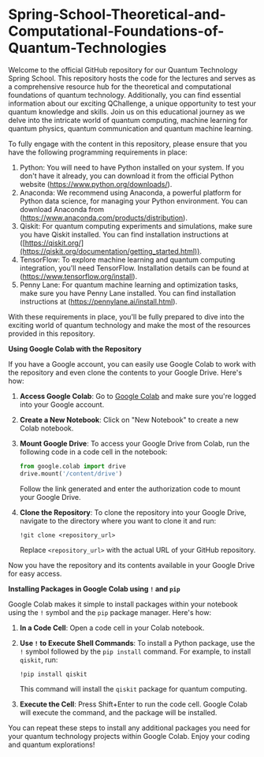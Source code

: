 # Spring-School-Theoretical-and-Computational-Foundations-of-Quantum-Technologies

Welcome to the official GitHub repository for our Quantum Technology Spring School. This repository hosts the code for the lectures and serves as a comprehensive resource hub for the theoretical and computational foundations of quantum technology. Additionally, you can find essential information about our exciting QChallenge, a unique opportunity to test your quantum knowledge and skills. Join us on this educational journey as we delve into the intricate world of quantum computing, machine learning for quantum physics, quantum communication and quantum machine learning.


To fully engage with the content in this repository, please ensure that you have the following programming requirements in place:

1. Python: You will need to have Python installed on your system. If you don't have it already, you can download it from the official Python website (https://www.python.org/downloads/).
2. Anaconda: We recommend using Anaconda, a powerful platform for Python data science, for managing your Python environment. You can download Anaconda from (https://www.anaconda.com/products/distribution).
3. Qiskit: For quantum computing experiments and simulations, make sure you have Qiskit installed. You can find installation instructions at ([https://qiskit.org/](https://qiskit.org/documentation/getting_started.html)).
4. TensorFlow: To explore machine learning and quantum computing integration, you'll need TensorFlow. Installation details can be found at (https://www.tensorflow.org/install).
5. Penny Lane: For quantum machine learning and optimization tasks, make sure you have Penny Lane installed. You can find installation instructions at (https://pennylane.ai/install.html).

With these requirements in place, you'll be fully prepared to dive into the exciting world of quantum technology and make the most of the resources provided in this repository.

**Using Google Colab with the Repository**

If you have a Google account, you can easily use Google Colab to work with the repository and even clone the contents to your Google Drive. Here's how:

1. **Access Google Colab**: Go to [Google Colab](https://colab.research.google.com/) and make sure you're logged into your Google account.

2. **Create a New Notebook**: Click on "New Notebook" to create a new Colab notebook.

3. **Mount Google Drive**: To access your Google Drive from Colab, run the following code in a code cell in the notebook:

   ```python
   from google.colab import drive
   drive.mount('/content/drive')
   ```

   Follow the link generated and enter the authorization code to mount your Google Drive.

4. **Clone the Repository**: To clone the repository into your Google Drive, navigate to the directory where you want to clone it and run:

   ```shell
   !git clone <repository_url>
   ```

   Replace `<repository_url>` with the actual URL of your GitHub repository.

Now you have the repository and its contents available in your Google Drive for easy access.

**Installing Packages in Google Colab using `!` and `pip`**

Google Colab makes it simple to install packages within your notebook using the `!` symbol and the `pip` package manager. Here's how:

1. **In a Code Cell**: Open a code cell in your Colab notebook.

2. **Use `!` to Execute Shell Commands**: To install a Python package, use the `!` symbol followed by the `pip install` command. For example, to install `qiskit`, run:

   ```shell
   !pip install qiskit
   ```

   This command will install the `qiskit` package for quantum computing.

3. **Execute the Cell**: Press Shift+Enter to run the code cell. Google Colab will execute the command, and the package will be installed.

You can repeat these steps to install any additional packages you need for your quantum technology projects within Google Colab. Enjoy your coding and quantum explorations!
